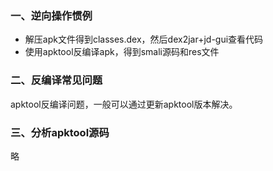 ### 一、逆向操作惯例
- 解压apk文件得到classes.dex，然后dex2jar+jd-gui查看代码
- 使用apktool反编译apk，得到smali源码和res文件

### 二、反编译常见问题
apktool反编译问题，一般可以通过更新apktool版本解决。
### 三、分析apktool源码
略
